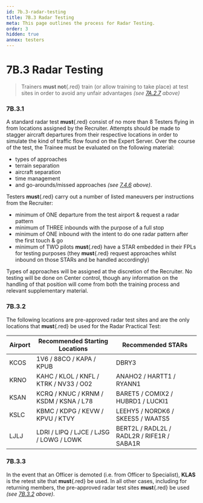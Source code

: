 ```yaml
---
id: 7b.3-radar-testing
title: 7B.3 Radar Testing
meta: This page outlines the process for Radar Testing.
order: 3
hidden: true
annex: testers
---
```


# 7B.3 Radar Testing



> Trainers **must not**{.red} train (or allow training to take place) at test sites in order to avoid any unfair advantages *(see [7A.2.7](/guide/atc-manual/7a.-trainers/7a.2-training-structure#7a.2.7) above)*



### 7B.3.1

A standard radar test **must**{.red} consist of no more than 8 Testers flying in from locations assigned by the Recruiter. Attempts should be made to stagger aircraft departures from their respective locations in order to simulate the kind of traffic flow found on the Expert Server. Over the course of the test, the Trainee must be evaluated on the following material: 



- types of approaches
- terrain separation
- aircraft separation
- time management
- and go-arounds/missed approaches *(see [7.4.6](/guide/atc-manual/7.-recruitment-and-training/7.4-radar-theory-and-practical-tests#7.4.6) above)*. 



Testers **must**{.red} carry out a number of listed maneuvers per instructions from the Recruiter:



- minimum of ONE departure from the test airport & request a radar pattern
- minimum of THREE inbounds with the purpose of a full stop
- minimum of ONE inbound with the intent to do one radar pattern after the first touch & go
- minimum of TWO pilots **must**{.red} have a STAR embedded in their FPLs for testing purposes (they **must**{.red} request approaches whilst inbound on those STARs and be handled accordingly)



Types of approaches will be assigned at the discretion of the Recruiter. No testing will be done on Center control, though any information on the handling of that position will come from both the training process and relevant supplementary material. 



### 7B.3.2

The following locations are pre-approved radar test sites and are the only locations that **must**{.red} be used for the Radar Practical Test:



| Airport | Recommended Starting Locations          | Recommended STARs                          |
| ------- | --------------------------------------- | ------------------------------------------ |
| KCOS    | 1V6 / 88CO / KAPA / KPUB                | DBRY3                                      |
| KRNO    | KAHC / KLOL / KNFL / KTRK / NV33 / O02  | ANAHO2 / HARTT1 / RYANN1                   |
| KSAN    | KCRQ / KNUC / KRNM / KSDM / KSNA / L78  | BARET5 / COMIX2 / HUBRD1 / LUCKI1          |
| KSLC    | KBMC / KDPG / KEVW / KPVU / KTVY        | LEEHY5 / NORDK6 / SKEES5 / WAATS5          |
| LJLJ    | LDRI / LIPQ / LJCE / LJSG / LOWG / LOWK | BERT2L / RADL2L / RADL2R / RIFE1R / SABA1R |



### 7B.3.3

In the event that an Officer is demoted (i.e. from Officer to Specialist), **KLAS** is the retest site that **must**{.red} be used. In all other cases, including for returning members, the pre-approved radar test sites **must**{.red} be used *(see [7B.3.2](/guide/atc-manual/7b.-testers/7b.3-radar-testing#7b.3.2) above)*.